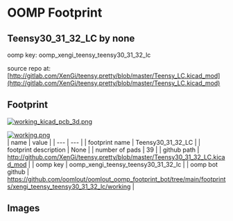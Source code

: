 # OOMP Footprint  
## Teensy30_31_32_LC  by none  
  
oomp key: oomp_xengi_teensy_teensy30_31_32_lc  
  
source repo at: [http://gitlab.com/XenGi/teensy.pretty/blob/master/Teensy_LC.kicad_mod](http://gitlab.com/XenGi/teensy.pretty/blob/master/Teensy_LC.kicad_mod)  
## Footprint  
  
[![working_kicad_pcb_3d.png](working_kicad_pcb_3d_600.png)](working_kicad_pcb_3d.png)  
  
[![working.png](working_600.png)](working.png)  
| name | value | 
| --- | --- | 
| footprint name | Teensy30_31_32_LC | 
| footprint description | None | 
| number of pads | 39 | 
| github path | http://github.com/XenGi/teensy.pretty/blob/master/Teensy30_31_32_LC.kicad_mod | 
| oomp key | oomp_xengi_teensy_teensy30_31_32_lc | 
| oomp bot github | https://github.com/oomlout/oomlout_oomp_footprint_bot/tree/main/footprints/xengi_teensy_teensy30_31_32_lc/working | 
## Images  
